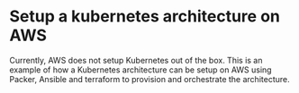 # Setup a kubernetes architecture on AWS

Currently, AWS does not setup Kubernetes out of the box. This is an example of how a Kubernetes architecture can be setup on AWS
using Packer, Ansible and terraform to provision and orchestrate the architecture.
